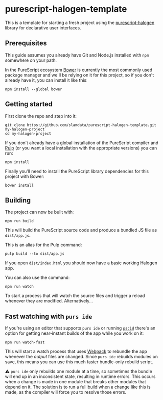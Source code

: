 # purescript-halogen-template

This is a template for starting a fresh project using the [purescript-halogen](https://github.com/slamdata/purescript-halogen) library for declarative user interfaces.

## Prerequisites

This guide assumes you already have Git and Node.js installed with `npm` somewhere on your path.

In the PureScript ecosystem [Bower](http://bower.io/) is currently the most commonly used package manager and we'll be relying on it for this project, so if you don't already have it, you can install it like this:

``` shell
npm install --global bower
```

## Getting started

First clone the repo and step into it:

``` shell
git clone https://github.com/slamdata/purescript-halogen-template.git my-halogen-project
cd my-halogen-project
```

If you don't already have a global installation of the PureScript compiler and [Pulp](https://github.com/bodil/pulp) (or you want a local installation with the appropriate versions) you can run:

``` shell
npm install
```

Finally you'll need to install the PureScript library dependencies for this project with Bower:

``` shell
bower install
```

## Building

The project can now be built with:

``` shell
npm run build
```

This will build the PureScript source code and produce a bundled JS file as `dist/app.js`.

This is an alias for the Pulp command:

``` shell
pulp build --to dist/app.js
```

If you open `dist/index.html` you should now have a basic working Halogen app.

You can also use the command:

``` shell
npm run watch
```

To start a process that will watch the source files and trigger a reload whenever they are modified. Alternatively...

## Fast watching with `purs ide`

If you're using an editor that supports `purs ide` or running [`pscid`](https://github.com/kRITZCREEK/pscid) there's an option for getting near-instant builds of the app while you work on it:

``` shell
npm run watch-fast
```

This will start a watch process that uses [Webpack](https://github.com/webpack/webpack) to rebundle the app whenever the _output_ files are changed. Since `purs ide` rebuilds modules on save, this means you can use this much faster bundle-only rebuild script.

:warning: `purs ide` only rebuilds one module at a time, so sometimes the bundle will end up in an inconsistent state, resulting in runtime errors. This occurs when a change is made in one module that breaks other modules that depend on it. The solution is to run a full build when a change like this is made, as the compiler will force you to resolve those errors.
